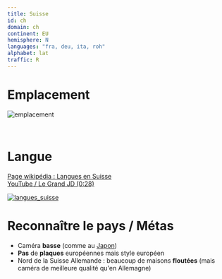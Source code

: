 ```yaml
---
title: Suisse
id: ch
domain: ch
continent: EU
hemisphere: N
languages: "fra, deu, ita, roh"
alphabet: lat
traffic: R
---
```

# Emplacement

![emplacement](https://upload.wikimedia.org/wikipedia/commons/thumb/6/61/Europe-Switzerland.svg/713px-Europe-Switzerland.svg.png)

<br/>

# Langue

[Page wikipédia : Langues en Suisse](https://fr.wikipedia.org/wiki/Langues_en_Suisse)  
[YouTube / Le Grand JD (0:28)](https://youtu.be/BJEXZlLhJTU?t=28)

[![langues_suisse](https://upload.wikimedia.org/wikipedia/commons/thumb/7/77/Carte_zones_linguistiques_en_suisse.png/1920px-Carte_zones_linguistiques_en_suisse.png)](https://fr.wikipedia.org/wiki/Langues_en_Suisse)


# Reconnaître le pays / Métas

- Caméra **basse** (comme au [Japon](/flag/jp))
- **Pas** de **plaques** européennes mais style européen
- Nord de la Suisse Allemande : beaucoup de maisons **floutées** (mais caméra de meilleure qualité qu'en Allemagne)
